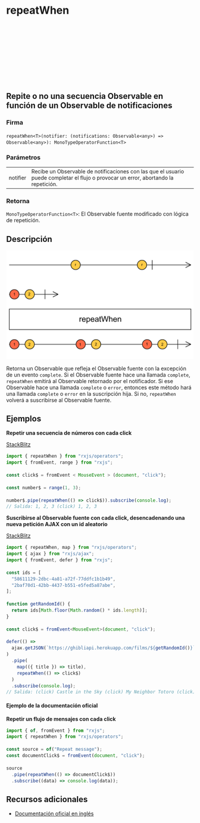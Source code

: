 <div class="page-heading">

# repeatWhen

<a target="_blank" href="https://github.com/ReactiveX/rxjs/blob/master/src/internal/operators/repeatWhen.ts">
<svg>
  <use xlink:href="/assets/icons/github.svg#github"></use>
</svg>
</a>
</div>

<h2 class="subtitle"> Repite o no una secuencia Observable en función de un Observable de notificaciones
</h2>

### Firma

`repeatWhen<T>(notifier: (notifications: Observable<any>) => Observable<any>): MonoTypeOperatorFunction<T>`

### Parámetros

<table>
<tr><td>notifier</td><td>Recibe un Observable de notificaciones con las que el usuario puede completar el flujo o provocar un error, abortando la repetición.</td></tr>
</table>

### Retorna

`MonoTypeOperatorFunction<T>`: El Observable fuente modificado con lógica de repetición.

## Descripción

<img src="assets/images/marble-diagrams/utility/repeatWhen.png" alt="Diagrama de canicas del operador repeatWhen">

<!-- TODO Revise translation -->

Retorna un Observable que refleja el Observable fuente con la excepción de un evento `complete`. Si el Observable fuente hace una llamada `complete`, `repeatWhen` emitirá al Observable retornado por el notificador. Si ese Observable hace una llamada `complete` o `error`, entonces este método hará una llamada `complete` o `error` en la suscripción hija. Si no, `repeatWhen` volverá a suscribirse al Observable fuente.

<!-- Returns an Observable that mirrors the source Observable with the exception of a complete. If the source Observable calls complete, this method will emit to the Observable returned from notifier. If that Observable calls complete or error, then this method will call complete or error on the child subscription. Otherwise this method will resubscribe to the source Observable. -->

## Ejemplos

**Repetir una secuencia de números con cada click**

<a target="_blank" href="https://stackblitz.com/edit/docu-rxjs-repeatwhen?file=index.ts">StackBlitz</a>

```javascript
import { repeatWhen } from "rxjs/operators";
import { fromEvent, range } from "rxjs";

const click$ = fromEvent < MouseEvent > (document, "click");

const number$ = range(1, 3);

number$.pipe(repeatWhen(() => click$)).subscribe(console.log);
// Salida: 1, 2, 3 (click) 1, 2, 3
```

**Suscribirse al Observable fuente con cada click, desencadenando una nueva petición AJAX con un id aleatorio**

<a target="_blank" href="https://stackblitz.com/edit/rxjs-repeatwhen-2?file=index.ts">StackBlitz</a>

```typescript
import { repeatWhen, map } from "rxjs/operators";
import { ajax } from "rxjs/ajax";
import { fromEvent, defer } from "rxjs";

const ids = [
  "58611129-2dbc-4a81-a72f-77ddfc1b1b49",
  "2baf70d1-42bb-4437-b551-e5fed5a87abe",
];

function getRandomId() {
  return ids[Math.floor(Math.random() * ids.length)];
}

const click$ = fromEvent<MouseEvent>(document, "click");

defer(() =>
  ajax.getJSON(`https://ghibliapi.herokuapp.com/films/${getRandomId()}`)
)
  .pipe(
    map(({ title }) => title),
    repeatWhen(() => click$)
  )
  .subscribe(console.log);
// Salida: (click) Castle in the Sky (click) My Neighbor Totoro (click) My Neighbor Totoro...
```

#### Ejemplo de la documentación oficial

**Repetir un flujo de mensajes con cada click**

```javascript
import { of, fromEvent } from "rxjs";
import { repeatWhen } from "rxjs/operators";

const source = of("Repeat message");
const documentClick$ = fromEvent(document, "click");

source
  .pipe(repeatWhen(() => documentClick$))
  .subscribe((data) => console.log(data));
```

## Recursos adicionales

- [Documentación oficial en inglés](https://rxjs-dev.firebaseapp.com/api/operators/repeatWhen)
